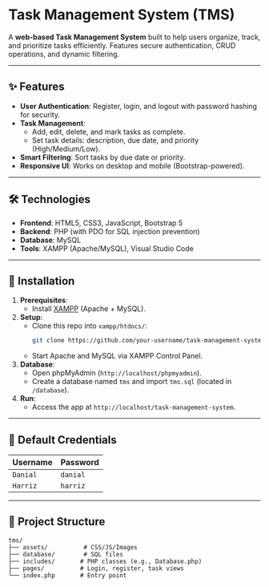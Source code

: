 # Task Management System (TMS) 

A **web-based Task Management System** built to help users organize, track, and prioritize tasks efficiently. Features secure authentication, CRUD operations, and dynamic filtering.  

---

## ✨ Features  
- **User Authentication**: Register, login, and logout with password hashing for security.  
- **Task Management**:  
  - Add, edit, delete, and mark tasks as complete.  
  - Set task details: description, due date, and priority (High/Medium/Low).  
- **Smart Filtering**: Sort tasks by due date or priority.  
- **Responsive UI**: Works on desktop and mobile (Bootstrap-powered).  

---

## 🛠️ Technologies  
- **Frontend**: HTML5, CSS3, JavaScript, Bootstrap 5  
- **Backend**: PHP (with PDO for SQL injection prevention)  
- **Database**: MySQL  
- **Tools**: XAMPP (Apache/MySQL), Visual Studio Code  

---

## 🚀 Installation  
1. **Prerequisites**:  
   - Install [XAMPP](https://www.apachefriends.org/) (Apache + MySQL).  
2. **Setup**:  
   - Clone this repo into `xampp/htdocs/`:  
     ```bash
     git clone https://github.com/your-username/task-management-system.git
     ```  
   - Start Apache and MySQL via XAMPP Control Panel.  
3. **Database**:  
   - Open phpMyAdmin (`http://localhost/phpmyadmin`).  
   - Create a database named `tms` and import `tms.sql` (located in `/database`).  
4. **Run**:  
   - Access the app at `http://localhost/task-management-system`.  

---

## 🔑 Default Credentials  
| Username | Password |  
|----------|----------|  
| `Danial` | `danial` |  
| `Harriz` | `harriz` |  

---

## 📂 Project Structure  
```plaintext
tms/  
├── assets/          # CSS/JS/Images  
├── database/        # SQL files  
├── includes/       # PHP classes (e.g., Database.php)  
├── pages/          # Login, register, task views  
└── index.php       # Entry point  

